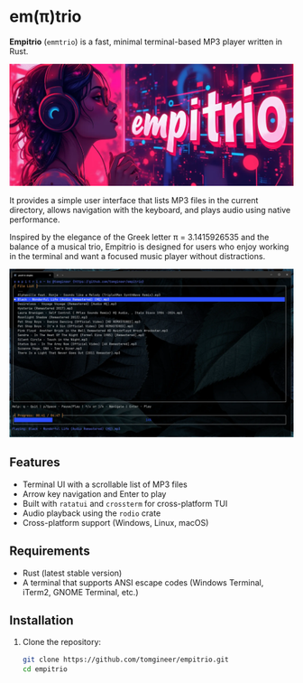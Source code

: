 # em(π)trio
**Empitrio** (`emπtrio`) is a fast, minimal terminal-based MP3 player written in Rust.

![Splash](splash1.webp)

It provides a simple user interface that lists MP3 files in the current directory, allows navigation with the keyboard, and plays audio using native performance.

Inspired by the elegance of the Greek letter π = 3.1415926535 and the balance of a musical trio, Empitrio is designed for users who enjoy working in the terminal and want a focused music player without distractions.

![Screenshot](screenshot1.webp)

## Features

- Terminal UI with a scrollable list of MP3 files
- Arrow key navigation and Enter to play
- Built with `ratatui` and `crossterm` for cross-platform TUI
- Audio playback using the `rodio` crate
- Cross-platform support (Windows, Linux, macOS)

## Requirements

- Rust (latest stable version)
- A terminal that supports ANSI escape codes (Windows Terminal, iTerm2, GNOME Terminal, etc.)

## Installation

1. Clone the repository:

   ```bash
   git clone https://github.com/tomgineer/empitrio.git
   cd empitrio

